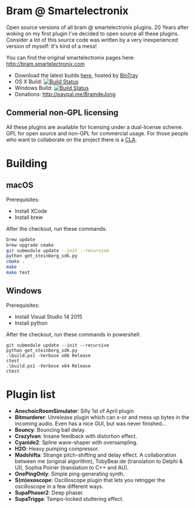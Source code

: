 # Bram @ Smartelectronix
Open source versions of all bram @ smartelectronix plugins. 20 Years after woking on my first plugin I've decided to open source all these plugins. Consider a lot of this source code was written by a very inexperienced version of myself: it's kind of a mess!

You can find the original smartelectronix pages here: http://bram.smartelectronix.com

- Download the latest builds [here](https://dl.bintray.com/bdejong/Plugins/), hosted by [BinTray](http://bintray.com)
- OS X Build: [![Build Status](https://travis-ci.org/bdejong/smartelectronix.svg?branch=master)](https://travis-ci.org/bdejong/smartelectronix)
- Windows Build: [![Build Status](https://ci.appveyor.com/api/projects/status/github/bdejong/smartelectronix)](https://ci.appveyor.com/project/bdejong/smartelectronix)
- Donations: http://paypal.me/BramdeJong
## Commerial non-GPL licensing

All these plugins are available for licensing under a dual-license scheme. GPL for open source and non-GPL for commercial usage. For those people who want to collaborate on the project there is a [CLA](https://github.com/bdejong/smartelectronix/wiki/CLA).

# Building
## macOS
Prerequisites:
- Install XCode
- Install brew

After the checkout, run these commands:
```bash
brew update
brew upgrade cmake
git submodule update --init --recursive
python get_steinberg_sdk.py
cmake .
make
make test
```

## Windows
Prerequisites:
- Install Visual Studio 14 2015
- Install python

After the checkout, run these commands in powershell:
```posh
git submodule update --init --recursive
python get_steinberg_sdk.py
.\build.ps1 -Verbose x86 Release
ctest
.\build.ps1 -Verbose x64 Release
ctest
```

# Plugin list
- **AnechoicRoomSimulator**: Silly 1st of April plugin
- **Bitmurderer**: Unrelease plugin which can x-or and mess up bytes in the incoming audio. Even has a nice GUI, but was never finished...
- **Bouncy**: Bouncing ball delay.
- **CrazyIvan**: Insane feedback with distortion effect.
- **Cyanide2**: Spline wave-shaper with oversampling.
- **H2O**: Heavy pumping compressor.
- **Madshifta**: Strange pitch-shifting and delay effect. A collaboration between me (original algorithm), TobyBear.de (translation to Delphi & UI), Sophia Poirier (translation to C++ and AU).
- **OnePingOnly**: Simple ping-generating synth.
- **S(m)exoscope**: Oscilloscope plugin that lets you retrigger the oscilloscope in a few different ways.
- **SupaPhaser2**: Deep phaser.
- **SupaTrigga**: Tempo-locked stuttering effect.

